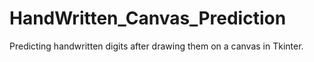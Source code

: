 # HandWritten_Canvas_Prediction
 Predicting handwritten digits after drawing them on a canvas in Tkinter.
